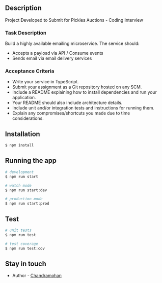 

## Description

Project Developed to Submit for Pickles Auctions - Coding Interview 

### Task Description
Build a highly available emailing microservice.
The service should:
- Accepts a payload via API / Consume events
- Sends email via email delivery services

### Acceptance Criteria 

- Write your service in TypeScript.
- Submit your assignment as a Git repository hosted on any SCM.
- Include a README explaining how to install dependencies and run your application.
- Your README should also include architecture details.
- Include unit and/or integration tests and instructions for running them.
- Explain any compromises/shortcuts you made due to time considerations.

## Installation

```bash
$ npm install
```

## Running the app

```bash
# development
$ npm run start

# watch mode
$ npm run start:dev

# production mode
$ npm run start:prod
```

## Test

```bash
# unit tests
$ npm run test

# test coverage
$ npm run test:cov
```

## Stay in touch

- Author - [Chandramohan](chandram97@gmail.com)

